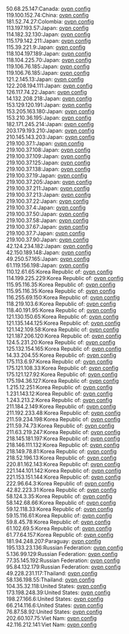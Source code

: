 50.68.25.147:Canada: [ovpn config](vpn/50_68_25_147.ovpn)  
119.100.152.74:China: [ovpn config](vpn/119_100_152_74.ovpn)  
181.52.74.27:Colombia: [ovpn config](vpn/181_52_74_27.ovpn)  
113.197.193.57:Japan: [ovpn config](vpn/113_197_193_57.ovpn)  
114.182.32.130:Japan: [ovpn config](vpn/114_182_32_130.ovpn)  
115.179.142.211:Japan: [ovpn config](vpn/115_179_142_211.ovpn)  
115.39.221.9:Japan: [ovpn config](vpn/115_39_221_9.ovpn)  
118.104.197.189:Japan: [ovpn config](vpn/118_104_197_189.ovpn)  
118.104.225.70:Japan: [ovpn config](vpn/118_104_225_70.ovpn)  
119.106.76.185:Japan: [ovpn config](vpn/119_106_76_185.ovpn)  
119.106.76.185:Japan: [ovpn config](vpn/119_106_76_185.ovpn)  
121.2.145.13:Japan: [ovpn config](vpn/121_2_145_13.ovpn)  
122.208.194.111:Japan: [ovpn config](vpn/122_208_194_111.ovpn)  
126.117.74.22:Japan: [ovpn config](vpn/126_117_74_22.ovpn)  
14.132.208.218:Japan: [ovpn config](vpn/14_132_208_218.ovpn)  
153.129.120.191:Japan: [ovpn config](vpn/153_129_120_191.ovpn)  
153.205.163.180:Japan: [ovpn config](vpn/153_205_163_180.ovpn)  
153.210.36.195:Japan: [ovpn config](vpn/153_210_36_195.ovpn)  
182.171.245.214:Japan: [ovpn config](vpn/182_171_245_214.ovpn)  
203.179.193.210:Japan: [ovpn config](vpn/203_179_193_210.ovpn)  
210.145.143.203:Japan: [ovpn config](vpn/210_145_143_203.ovpn)  
219.100.37.1:Japan: [ovpn config](vpn/219_100_37_1.ovpn)  
219.100.37.108:Japan: [ovpn config](vpn/219_100_37_108.ovpn)  
219.100.37.109:Japan: [ovpn config](vpn/219_100_37_109.ovpn)  
219.100.37.125:Japan: [ovpn config](vpn/219_100_37_125.ovpn)  
219.100.37.138:Japan: [ovpn config](vpn/219_100_37_138.ovpn)  
219.100.37.19:Japan: [ovpn config](vpn/219_100_37_19.ovpn)  
219.100.37.205:Japan: [ovpn config](vpn/219_100_37_205.ovpn)  
219.100.37.211:Japan: [ovpn config](vpn/219_100_37_211.ovpn)  
219.100.37.213:Japan: [ovpn config](vpn/219_100_37_213.ovpn)  
219.100.37.22:Japan: [ovpn config](vpn/219_100_37_22.ovpn)  
219.100.37.4:Japan: [ovpn config](vpn/219_100_37_4.ovpn)  
219.100.37.50:Japan: [ovpn config](vpn/219_100_37_50.ovpn)  
219.100.37.58:Japan: [ovpn config](vpn/219_100_37_58.ovpn)  
219.100.37.67:Japan: [ovpn config](vpn/219_100_37_67.ovpn)  
219.100.37.7:Japan: [ovpn config](vpn/219_100_37_7.ovpn)  
219.100.37.90:Japan: [ovpn config](vpn/219_100_37_90.ovpn)  
42.124.234.182:Japan: [ovpn config](vpn/42_124_234_182.ovpn)  
42.150.189.148:Japan: [ovpn config](vpn/42_150_189_148.ovpn)  
49.250.57.165:Japan: [ovpn config](vpn/49_250_57_165.ovpn)  
61.119.156.198:Japan: [ovpn config](vpn/61_119_156_198.ovpn)  
110.12.61.65:Korea Republic of: [ovpn config](vpn/110_12_61_65.ovpn)  
114.199.225.229:Korea Republic of: [ovpn config](vpn/114_199_225_229.ovpn)  
115.95.116.35:Korea Republic of: [ovpn config](vpn/115_95_116_35.ovpn)  
115.95.116.35:Korea Republic of: [ovpn config](vpn/115_95_116_35.ovpn)  
116.255.69.150:Korea Republic of: [ovpn config](vpn/116_255_69_150.ovpn)  
118.219.103.6:Korea Republic of: [ovpn config](vpn/118_219_103_6.ovpn)  
118.40.191.95:Korea Republic of: [ovpn config](vpn/118_40_191_95.ovpn)  
121.130.150.65:Korea Republic of: [ovpn config](vpn/121_130_150_65.ovpn)  
121.135.144.125:Korea Republic of: [ovpn config](vpn/121_135_144_125.ovpn)  
121.142.109.58:Korea Republic of: [ovpn config](vpn/121_142_109_58.ovpn)  
121.187.206.120:Korea Republic of: [ovpn config](vpn/121_187_206_120.ovpn)  
124.5.231.20:Korea Republic of: [ovpn config](vpn/124_5_231_20.ovpn)  
125.132.154.165:Korea Republic of: [ovpn config](vpn/125_132_154_165.ovpn)  
14.33.204.55:Korea Republic of: [ovpn config](vpn/14_33_204_55.ovpn)  
175.113.6.97:Korea Republic of: [ovpn config](vpn/175_113_6_97.ovpn)  
175.121.108.33:Korea Republic of: [ovpn config](vpn/175_121_108_33.ovpn)  
175.121.127.92:Korea Republic of: [ovpn config](vpn/175_121_127_92.ovpn)  
175.194.36.127:Korea Republic of: [ovpn config](vpn/175_194_36_127.ovpn)  
1.215.12.251:Korea Republic of: [ovpn config](vpn/1_215_12_251.ovpn)  
1.231.143.12:Korea Republic of: [ovpn config](vpn/1_231_143_12.ovpn)  
1.243.213.2:Korea Republic of: [ovpn config](vpn/1_243_213_2.ovpn)  
211.184.2.149:Korea Republic of: [ovpn config](vpn/211_184_2_149.ovpn)  
211.192.233.48:Korea Republic of: [ovpn config](vpn/211_192_233_48.ovpn)  
211.59.234.198:Korea Republic of: [ovpn config](vpn/211_59_234_198.ovpn)  
211.59.74.73:Korea Republic of: [ovpn config](vpn/211_59_74_73.ovpn)  
211.63.219.247:Korea Republic of: [ovpn config](vpn/211_63_219_247.ovpn)  
218.145.181.197:Korea Republic of: [ovpn config](vpn/218_145_181_197.ovpn)  
218.146.111.132:Korea Republic of: [ovpn config](vpn/218_146_111_132.ovpn)  
218.149.78.81:Korea Republic of: [ovpn config](vpn/218_149_78_81.ovpn)  
218.52.196.13:Korea Republic of: [ovpn config](vpn/218_52_196_13.ovpn)  
220.81.162.143:Korea Republic of: [ovpn config](vpn/220_81_162_143.ovpn)  
221.144.101.142:Korea Republic of: [ovpn config](vpn/221_144_101_142.ovpn)  
221.153.151.144:Korea Republic of: [ovpn config](vpn/221_153_151_144.ovpn)  
222.96.64.3:Korea Republic of: [ovpn config](vpn/222_96_64_3.ovpn)  
42.82.223.31:Korea Republic of: [ovpn config](vpn/42_82_223_31.ovpn)  
58.124.3.35:Korea Republic of: [ovpn config](vpn/58_124_3_35.ovpn)  
58.142.68.66:Korea Republic of: [ovpn config](vpn/58_142_68_66.ovpn)  
59.12.118.33:Korea Republic of: [ovpn config](vpn/59_12_118_33.ovpn)  
59.15.116.61:Korea Republic of: [ovpn config](vpn/59_15_116_61.ovpn)  
59.8.45.78:Korea Republic of: [ovpn config](vpn/59_8_45_78.ovpn)  
61.102.69.5:Korea Republic of: [ovpn config](vpn/61_102_69_5.ovpn)  
61.77.64.157:Korea Republic of: [ovpn config](vpn/61_77_64_157.ovpn)  
181.94.248.207:Paraguay: [ovpn config](vpn/181_94_248_207.ovpn)  
195.133.23.136:Russian Federation: [ovpn config](vpn/195_133_23_136.ovpn)  
5.136.99.129:Russian Federation: [ovpn config](vpn/5_136_99_129.ovpn)  
77.35.145.192:Russian Federation: [ovpn config](vpn/77_35_145_192.ovpn)  
95.84.132.179:Russian Federation: [ovpn config](vpn/95_84_132_179.ovpn)  
49.228.231.117:Thailand: [ovpn config](vpn/49_228_231_117.ovpn)  
58.136.198.55:Thailand: [ovpn config](vpn/58_136_198_55.ovpn)  
104.35.32.118:United States: [ovpn config](vpn/104_35_32_118.ovpn)  
173.198.248.39:United States: [ovpn config](vpn/173_198_248_39.ovpn)  
198.27.166.6:United States: [ovpn config](vpn/198_27_166_6.ovpn)  
66.214.116.6:United States: [ovpn config](vpn/66_214_116_6.ovpn)  
76.87.58.92:United States: [ovpn config](vpn/76_87_58_92.ovpn)  
202.60.107.75:Viet Nam: [ovpn config](vpn/202_60_107_75.ovpn)  
42.116.212.141:Viet Nam: [ovpn config](vpn/42_116_212_141.ovpn)  
